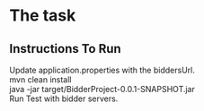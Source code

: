 The task
========

Instructions To Run
-------------------
Update application.properties with the biddersUrl.<br />
mvn clean install<br />
java -jar target/BidderProject-0.0.1-SNAPSHOT.jar<br />
Run Test with bidder servers.<br />
